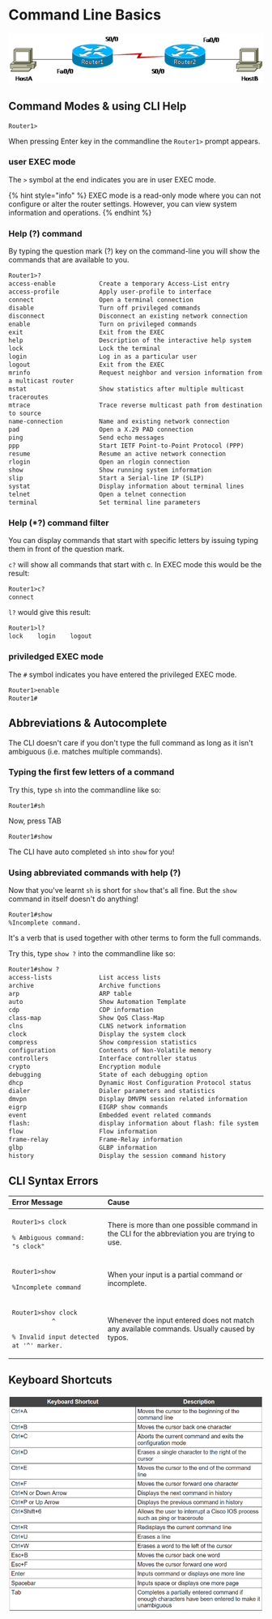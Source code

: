 # Command Line Basics

![This is the Lab Topology used in this page.](../../.gitbook/assets/image%20%283%29.png)

## Command Modes & using CLI Help

```text
Router1>
```

When pressing Enter key in the commandline the `Router1>` prompt appears.

### user EXEC mode

The `>` symbol at the end indicates you are in user EXEC mode.

{% hint style="info" %}
EXEC mode is a read-only mode where you can not configure or alter the router settings. However, you can view system information and operations.
{% endhint %}

### Help \(?\) command

By typing the question mark \(?\) key on the command-line you will show the commands that are available to you.

```text
Router1>?
access-enable            Create a temporary Access-List entry
access-profile           Apply user-profile to interface
connect                  Open a terminal connection
disable                  Turn off privileged commands
disconnect               Disconnect an existing network connection
enable                   Turn on privileged commands
exit                     Exit from the EXEC
help                     Description of the interactive help system
lock                     Lock the terminal
login                    Log in as a particular user
logout                   Exit from the EXEC
mrinfo                   Request neighbor and version information from a multicast router
mstat                    Show statistics after multiple multicast traceroutes
mtrace                   Trace reverse multicast path from destination to source
name-connection          Name and existing network connection
pad                      Open a X.29 PAD connection
ping                     Send echo messages
ppp                      Start IETF Point-to-Point Protocol (PPP)
resume                   Resume an active network connection
rlogin                   Open an rlogin connection
show                     Show running system information
slip                     Start a Serial-line IP (SLIP)
systat                   Display information about terminal lines
telnet                   Open a telnet connection
terminal                 Set terminal line parameters
```

### Help \(\*?\) command filter

You can display commands that start with specific letters by issuing typing them in front of the question mark.

`c?` will show all commands that start with c. In EXEC mode this would be the result:

```text
Router1>c?
connect
```

`l?` would give this result:

```text
Router1>l?
lock    login    logout
```

### priviledged EXEC mode

The `#` symbol indicates you have entered the privileged EXEC mode.

```text
Router1>enable
Router1#
```

## Abbreviations & Autocomplete

The CLI doesn't care if you don't type the full command as long as it isn't ambiguous \(i.e. matches multiple commands\).

### Typing the first few letters of a command

Try this, type `sh` into the commandline like so:

```text
Router1#sh
```

Now, press TAB

```text
Router1#show
```

The CLI have auto completed `sh` into `show` for you!

### Using abbreviated commands with help \(?\)

Now that you've learnt `sh` is short for `show` that's all fine. But the `show` command in itself doesn't do anything! 

```text
Router1#show
%Incomplete command.
```

It's a verb that is used together with other terms to form the full commands.

Try this, type `show ?` into the commandline like so:

```text
Router1#show ?
access-lists             List access lists
archive                  Archive functions
arp                      ARP table
auto                     Show Automation Template
cdp                      CDP information
class-map                Show QoS Class-Map
clns                     CLNS network information
clock                    Display the system clock
compress                 Show compression statistics
configuration            Contents of Non-Volatile memory
controllers              Interface controller status
crypto                   Encryption module
debugging                State of each debugging option
dhcp                     Dynamic Host Configuration Protocol status
dialer                   Dialer parameters and statistics
dmvpn                    Display DMVPN session related information
eigrp                    EIGRP show commands
event                    Embedded event related commands
flash:                   display information about flash: file system
flow                     Flow information
frame-relay              Frame-Relay information
glbp                     GLBP information
history                  Display the session command history
```

## CLI Syntax Errors

<table>
  <thead>
    <tr>
      <th style="text-align:left">Error Message</th>
      <th style="text-align:left">Cause</th>
    </tr>
  </thead>
  <tbody>
    <tr>
      <td style="text-align:left">
        <p><code>Router1&gt;s clock</code>
        </p>
        <p><code>% Ambiguous command:              &quot;s clock&quot;</code>
        </p>
      </td>
      <td style="text-align:left">There is more than one possible command in the CLI for the abbreviation
        you are trying to use.</td>
    </tr>
    <tr>
      <td style="text-align:left">
        <p><code>Router1&gt;show</code>
        </p>
        <p><code>%Incomplete command</code>
        </p>
      </td>
      <td style="text-align:left">When your input is a partial command or incomplete.</td>
    </tr>
    <tr>
      <td style="text-align:left">
        <p><code>Router1&gt;shov clock</code>
          <br /><code>           ^</code>
        </p>
        <p><code>% Invalid input detected at &apos;^&apos; marker.</code>
        </p>
      </td>
      <td style="text-align:left">Whenever the input entered does not match any available commands. Usually
        caused by typos.</td>
    </tr>
  </tbody>
</table>

## Keyboard Shortcuts

![](../../.gitbook/assets/image%20%284%29.png)




